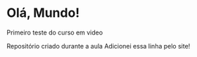 # Olá, Mundo!
 Primeiro teste do curso em video 

 Repositório criado durante a aula 
Adicionei essa linha pelo site!
